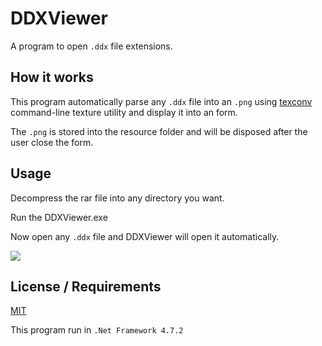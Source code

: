 # DDXViewer

A program to open `.ddx` file extensions.

## How it works

This program automatically parse any `.ddx` file into an `.png` using [texconv](https://github.com/Microsoft/DirectXTex/wiki/Texconv) 
command-line texture utility and display it into an form.

The `.png` is stored into the resource folder and will be disposed after the user close the form.

## Usage

Decompress the rar file into any directory you want.

Run the DDXViewer.exe

Now open any `.ddx` file and DDXViewer will open it automatically.

![](https://github.com/HalfDragonLucy/DDXViewer/blob/master/demo.gif)
## License / Requirements

[MIT](https://github.com/HalfDragonLucy/DDXViewer/blob/master/LICENSE.txt)

This program run in `.Net Framework 4.7.2`

